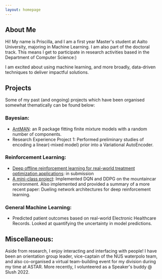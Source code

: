 ```yaml
---
layout: homepage
---
```


## About Me

Hi! My name is Priscilla, and I am a first year Master's student at Aalto University, majoring in Machine Learning. I am also part of the doctoral track.
This means I get to participate in research activities based in the Department of Computer Science:)

I am excited about using machine learning, and more broadly, data-driven techniques to deliver impactful solutions.


## Projects

Some of my past (and ongoing) projects which have been organised somewhat thematically can be found below:

### Bayesian:

- [AntMAN](https://cran.rstudio.com/web/packages/AntMAN/index.html): an R package fitting finite mixture models with a random number of components.
- Research Experience Project 1: Performed preliminary studies of encoding a linear(-mixed model) prior into a Variational AutoEncoder.

### Reinforcement Learning:

- [Deep offline reinforcement learning for real-world treatment optimization applications](https://openreview.net/forum?id=pKkq17YQgK1): in submission
- [A mini-class project](https://pixieprix-rl-final-projectstreamlit-projectstreamlit-app-eekbxl.streamlit.app/): Implemented DQN and DDPG on the mountaincar environment. Also implemented and provided a summary of a more recent paper: Dueling network architectures for deep reinforcement learning.


### General Machine Learning:

- Predicted patient outcomes based on real-world Electronic Healthcare Records. Looked at quantifying the uncertainty in model predictions.


## Miscellaneous:

Aside from research, I enjoy interacting and interfacing with people! I have been an orientation group leader, vice-captain of the NUS waterpolo team, and also co-organised a virtual team-building event for my division during my time at ASTAR. More recently, I volunteered as a Speaker's buddy @ Slush 2022.

<!-- ## News

- **[Feb. 2020]** Our paper about incremental learning is accepted to CVPR 2020.
- **[Feb. 2020]** We will host the ACM Multimedia Asia 2020 conference in Singapore!
- **[Sept. 2019]** Our paper about few-shot learning is accepted to NeurIPS 2019.
- **[Mar. 2019]** Our paper about few-shot learning is accepted to CVPR 2019. -->

<!-- {% include_relative _includes/publications.md %} -->

<!-- {% include_relative _includes/services.md %} -->
